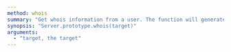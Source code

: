 ```yaml
---
method: whois
summary: "Get whois information from a user. The function will generate [onWhois](@baseurl@/api/event/onWhois.html) event."
synopsis: "Server.prototype.whois(target)"
arguments:
  - "target, the target"
---
```


